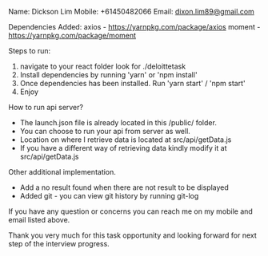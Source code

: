 Name: Dickson Lim
Mobile: +61450482066
Email: dixon.lim89@gmail.com

Dependencies Added: 
axios - https://yarnpkg.com/package/axios
moment - https://yarnpkg.com/package/moment

Steps to run: 
1. navigate to your react folder look for ./deloittetask
2. Install dependencies by running 'yarn' or 'npm install'
3. Once dependencies has been installed. Run 'yarn start' / 'npm start'
4. Enjoy

How to run api server? 
- The launch.json file is already located in this <root>/public/ folder.
- You can choose to run your api from server as well. 
- Location on where I retrieve data is located at src/api/getData.js
- If you have a different way of retrieving data kindly modify it at src/api/getData.js

Other additional implementation.
- Add a no result found when there are not result to be displayed
- Added git - you can view git history by running git-log

If you have any question or concerns you can reach me on my mobile and email listed above.

Thank you very much for this task opportunity and looking forward for next step of the interview progress.